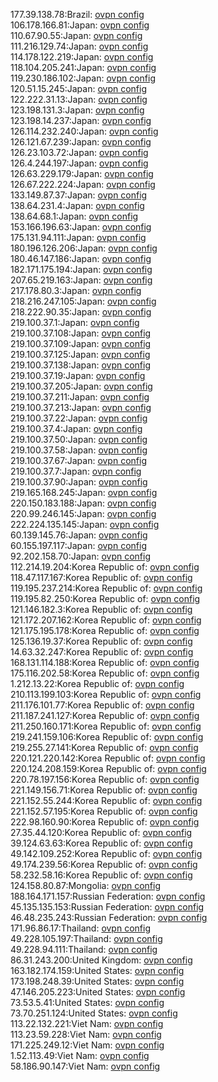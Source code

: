 177.39.138.78:Brazil: [ovpn config](vpn/177_39_138_78.ovpn)  
106.178.166.81:Japan: [ovpn config](vpn/106_178_166_81.ovpn)  
110.67.90.55:Japan: [ovpn config](vpn/110_67_90_55.ovpn)  
111.216.129.74:Japan: [ovpn config](vpn/111_216_129_74.ovpn)  
114.178.122.219:Japan: [ovpn config](vpn/114_178_122_219.ovpn)  
118.104.205.241:Japan: [ovpn config](vpn/118_104_205_241.ovpn)  
119.230.186.102:Japan: [ovpn config](vpn/119_230_186_102.ovpn)  
120.51.15.245:Japan: [ovpn config](vpn/120_51_15_245.ovpn)  
122.222.31.13:Japan: [ovpn config](vpn/122_222_31_13.ovpn)  
123.198.131.3:Japan: [ovpn config](vpn/123_198_131_3.ovpn)  
123.198.14.237:Japan: [ovpn config](vpn/123_198_14_237.ovpn)  
126.114.232.240:Japan: [ovpn config](vpn/126_114_232_240.ovpn)  
126.121.67.239:Japan: [ovpn config](vpn/126_121_67_239.ovpn)  
126.23.103.72:Japan: [ovpn config](vpn/126_23_103_72.ovpn)  
126.4.244.197:Japan: [ovpn config](vpn/126_4_244_197.ovpn)  
126.63.229.179:Japan: [ovpn config](vpn/126_63_229_179.ovpn)  
126.67.222.224:Japan: [ovpn config](vpn/126_67_222_224.ovpn)  
133.149.87.37:Japan: [ovpn config](vpn/133_149_87_37.ovpn)  
138.64.231.4:Japan: [ovpn config](vpn/138_64_231_4.ovpn)  
138.64.68.1:Japan: [ovpn config](vpn/138_64_68_1.ovpn)  
153.166.196.63:Japan: [ovpn config](vpn/153_166_196_63.ovpn)  
175.131.94.111:Japan: [ovpn config](vpn/175_131_94_111.ovpn)  
180.196.126.206:Japan: [ovpn config](vpn/180_196_126_206.ovpn)  
180.46.147.186:Japan: [ovpn config](vpn/180_46_147_186.ovpn)  
182.171.175.194:Japan: [ovpn config](vpn/182_171_175_194.ovpn)  
207.65.219.163:Japan: [ovpn config](vpn/207_65_219_163.ovpn)  
217.178.80.3:Japan: [ovpn config](vpn/217_178_80_3.ovpn)  
218.216.247.105:Japan: [ovpn config](vpn/218_216_247_105.ovpn)  
218.222.90.35:Japan: [ovpn config](vpn/218_222_90_35.ovpn)  
219.100.37.1:Japan: [ovpn config](vpn/219_100_37_1.ovpn)  
219.100.37.108:Japan: [ovpn config](vpn/219_100_37_108.ovpn)  
219.100.37.109:Japan: [ovpn config](vpn/219_100_37_109.ovpn)  
219.100.37.125:Japan: [ovpn config](vpn/219_100_37_125.ovpn)  
219.100.37.138:Japan: [ovpn config](vpn/219_100_37_138.ovpn)  
219.100.37.19:Japan: [ovpn config](vpn/219_100_37_19.ovpn)  
219.100.37.205:Japan: [ovpn config](vpn/219_100_37_205.ovpn)  
219.100.37.211:Japan: [ovpn config](vpn/219_100_37_211.ovpn)  
219.100.37.213:Japan: [ovpn config](vpn/219_100_37_213.ovpn)  
219.100.37.22:Japan: [ovpn config](vpn/219_100_37_22.ovpn)  
219.100.37.4:Japan: [ovpn config](vpn/219_100_37_4.ovpn)  
219.100.37.50:Japan: [ovpn config](vpn/219_100_37_50.ovpn)  
219.100.37.58:Japan: [ovpn config](vpn/219_100_37_58.ovpn)  
219.100.37.67:Japan: [ovpn config](vpn/219_100_37_67.ovpn)  
219.100.37.7:Japan: [ovpn config](vpn/219_100_37_7.ovpn)  
219.100.37.90:Japan: [ovpn config](vpn/219_100_37_90.ovpn)  
219.165.168.245:Japan: [ovpn config](vpn/219_165_168_245.ovpn)  
220.150.183.188:Japan: [ovpn config](vpn/220_150_183_188.ovpn)  
220.99.246.145:Japan: [ovpn config](vpn/220_99_246_145.ovpn)  
222.224.135.145:Japan: [ovpn config](vpn/222_224_135_145.ovpn)  
60.139.145.76:Japan: [ovpn config](vpn/60_139_145_76.ovpn)  
60.155.197.117:Japan: [ovpn config](vpn/60_155_197_117.ovpn)  
92.202.158.70:Japan: [ovpn config](vpn/92_202_158_70.ovpn)  
112.214.19.204:Korea Republic of: [ovpn config](vpn/112_214_19_204.ovpn)  
118.47.117.167:Korea Republic of: [ovpn config](vpn/118_47_117_167.ovpn)  
119.195.237.214:Korea Republic of: [ovpn config](vpn/119_195_237_214.ovpn)  
119.195.82.250:Korea Republic of: [ovpn config](vpn/119_195_82_250.ovpn)  
121.146.182.3:Korea Republic of: [ovpn config](vpn/121_146_182_3.ovpn)  
121.172.207.162:Korea Republic of: [ovpn config](vpn/121_172_207_162.ovpn)  
121.175.195.178:Korea Republic of: [ovpn config](vpn/121_175_195_178.ovpn)  
125.136.19.37:Korea Republic of: [ovpn config](vpn/125_136_19_37.ovpn)  
14.63.32.247:Korea Republic of: [ovpn config](vpn/14_63_32_247.ovpn)  
168.131.114.188:Korea Republic of: [ovpn config](vpn/168_131_114_188.ovpn)  
175.116.202.58:Korea Republic of: [ovpn config](vpn/175_116_202_58.ovpn)  
1.212.13.22:Korea Republic of: [ovpn config](vpn/1_212_13_22.ovpn)  
210.113.199.103:Korea Republic of: [ovpn config](vpn/210_113_199_103.ovpn)  
211.176.101.77:Korea Republic of: [ovpn config](vpn/211_176_101_77.ovpn)  
211.187.241.127:Korea Republic of: [ovpn config](vpn/211_187_241_127.ovpn)  
211.250.160.171:Korea Republic of: [ovpn config](vpn/211_250_160_171.ovpn)  
219.241.159.106:Korea Republic of: [ovpn config](vpn/219_241_159_106.ovpn)  
219.255.27.141:Korea Republic of: [ovpn config](vpn/219_255_27_141.ovpn)  
220.121.220.142:Korea Republic of: [ovpn config](vpn/220_121_220_142.ovpn)  
220.124.208.159:Korea Republic of: [ovpn config](vpn/220_124_208_159.ovpn)  
220.78.197.156:Korea Republic of: [ovpn config](vpn/220_78_197_156.ovpn)  
221.149.156.71:Korea Republic of: [ovpn config](vpn/221_149_156_71.ovpn)  
221.152.55.244:Korea Republic of: [ovpn config](vpn/221_152_55_244.ovpn)  
221.152.57.195:Korea Republic of: [ovpn config](vpn/221_152_57_195.ovpn)  
222.98.160.90:Korea Republic of: [ovpn config](vpn/222_98_160_90.ovpn)  
27.35.44.120:Korea Republic of: [ovpn config](vpn/27_35_44_120.ovpn)  
39.124.63.63:Korea Republic of: [ovpn config](vpn/39_124_63_63.ovpn)  
49.142.109.252:Korea Republic of: [ovpn config](vpn/49_142_109_252.ovpn)  
49.174.239.56:Korea Republic of: [ovpn config](vpn/49_174_239_56.ovpn)  
58.232.58.16:Korea Republic of: [ovpn config](vpn/58_232_58_16.ovpn)  
124.158.80.87:Mongolia: [ovpn config](vpn/124_158_80_87.ovpn)  
188.164.171.157:Russian Federation: [ovpn config](vpn/188_164_171_157.ovpn)  
45.135.135.153:Russian Federation: [ovpn config](vpn/45_135_135_153.ovpn)  
46.48.235.243:Russian Federation: [ovpn config](vpn/46_48_235_243.ovpn)  
171.96.86.17:Thailand: [ovpn config](vpn/171_96_86_17.ovpn)  
49.228.105.197:Thailand: [ovpn config](vpn/49_228_105_197.ovpn)  
49.228.94.111:Thailand: [ovpn config](vpn/49_228_94_111.ovpn)  
86.31.243.200:United Kingdom: [ovpn config](vpn/86_31_243_200.ovpn)  
163.182.174.159:United States: [ovpn config](vpn/163_182_174_159.ovpn)  
173.198.248.39:United States: [ovpn config](vpn/173_198_248_39.ovpn)  
47.146.205.223:United States: [ovpn config](vpn/47_146_205_223.ovpn)  
73.53.5.41:United States: [ovpn config](vpn/73_53_5_41.ovpn)  
73.70.251.124:United States: [ovpn config](vpn/73_70_251_124.ovpn)  
113.22.132.221:Viet Nam: [ovpn config](vpn/113_22_132_221.ovpn)  
113.23.59.228:Viet Nam: [ovpn config](vpn/113_23_59_228.ovpn)  
171.225.249.12:Viet Nam: [ovpn config](vpn/171_225_249_12.ovpn)  
1.52.113.49:Viet Nam: [ovpn config](vpn/1_52_113_49.ovpn)  
58.186.90.147:Viet Nam: [ovpn config](vpn/58_186_90_147.ovpn)  
